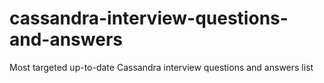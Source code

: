 # cassandra-interview-questions-and-answers
Most targeted up-to-date Cassandra interview questions and answers list
